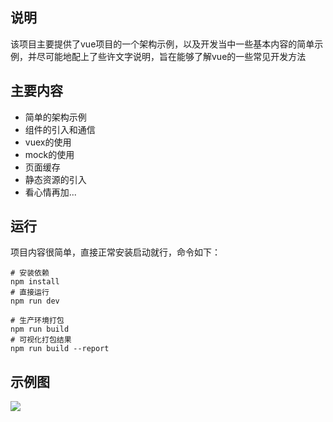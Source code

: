 ## 说明
该项目主要提供了vue项目的一个架构示例，以及开发当中一些基本内容的简单示例，并尽可能地配上了些许文字说明，旨在能够了解vue的一些常见开发方法

## 主要内容
+ 简单的架构示例
+ 组件的引入和通信
+ vuex的使用
+ mock的使用
+ 页面缓存
+ 静态资源的引入
+ 看心情再加...

## 运行
项目内容很简单，直接正常安装启动就行，命令如下：

``` 
# 安装依赖
npm install
# 直接运行
npm run dev

# 生产环境打包
npm run build
# 可视化打包结果
npm run build --report
```

## 示例图
![](https://upload-images.jianshu.io/upload_images/13183513-03d7f78f4d929c7e.png?imageMogr2/auto-orient/strip%7CimageView2/2/w/700)